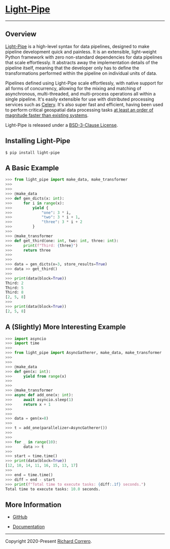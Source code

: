 # [Light-Pipe](https://github.com/rcorrero/light-pipe)

---

## Overview

[Light-Pipe](https://www.light-pipe.io/) is a high-level syntax for data pipelines, designed to make pipeline development quick and painless. It is an extensible, light-weight Python framework with zero non-standard dependencies for data pipelines that scale effortlessly. It abstracts away the implementation details of the pipeline itself, meaning that the developer only has to define the transformations performed within the pipeline on individual units of data.

Pipelines defined using Light-Pipe scale effortlessly, with native support for all forms of concurrency, allowing for the mixing and matching of asynchronous, multi-threaded, and multi-process operations all within a single pipeline. It's easily extensible for use with distributed processing services such as [Celery](https://docs.celeryq.dev/en/stable/). It's also super fast and efficient, having been used to perform critical geospatial data processing tasks [at least an order of magnitude faster than existing systems](https://github.com/rcorrero/light-pipe/blob/depth_first/data/plots/test_geo_tiling.png).

Light-Pipe is released under a [BSD-3-Clause License](https://opensource.org/licenses/BSD-3-Clause).

## Installing Light-Pipe

```console
$ pip install light-pipe
```

## A Basic Example

```python
>>> from light_pipe import make_data, make_transformer
>>> 
>>> 
>>> @make_data
>>> def gen_dicts(x: int):
>>>     for i in range(x):
>>>         yield {
>>>             "one": 3 * i, 
>>>             "two": 3 * i + 1, 
>>>             "three": 3 * i + 2
>>>         }
>>> 
>>> @make_transformer
>>> def get_third(one: int, two: int, three: int):
>>>     print(f"Third: {three}")
>>>     return three
>>> 
>>> 
>>> data = gen_dicts(x=3, store_results=True)
>>> data >> get_third()
>>> 
>>> print(data(block=True))
Third: 2
Third: 5
Third: 8
[2, 5, 8]
>>>
>>> print(data(block=True))
[2, 5, 8]
```

## A (Slightly) More Interesting Example

```python
>>> import asyncio
>>> import time
>>> 
>>> from light_pipe import AsyncGatherer, make_data, make_transformer
>>> 
>>> 
>>> @make_data
>>> def gen(x: int):
>>>     yield from range(x)
>>> 
>>> 
>>> @make_transformer
>>> async def add_one(x: int):
>>>     await asyncio.sleep(1)
>>>     return x + 1
>>> 
>>> 
>>> data = gen(x=8)
>>> 
>>> t = add_one(parallelizer=AsyncGatherer())
>>> 
>>> 
>>> for _ in range(10):
>>>     data >> t
>>> 
>>> start = time.time()
>>> print(data(block=True))
[12, 10, 14, 11, 16, 15, 13, 17]
>>> 
>>> end = time.time()
>>> diff = end - start
>>> print(f"Total time to execute tasks: {diff:.1f} seconds.")
Total time to execute tasks: 10.0 seconds.
```

## More Information

- [GitHub](https://github.com/rcorrero/light-pipe)

- [Documentation](https://www.light-pipe.io/)

---

Copyright 2020-Present [Richard Correro](https://www.richardcorrero.com/).